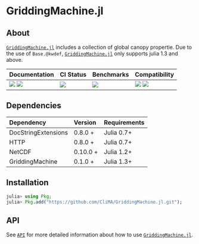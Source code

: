 # GriddingMachine.jl

<!-- Links and shortcuts -->
[wp-url]: https://github.com/CliMA/GriddingMachine.jl
[wp-api]: https://CliMA.github.io/GriddingMachine.jl/stable/API/
[cp-url]: https://github.com/CliMA/CLIMAParameters.jl

[dev-img]: https://img.shields.io/badge/docs-dev-blue.svg
[dev-url]: https://CliMA.github.io/GriddingMachine.jl/dev/

[rel-img]: https://img.shields.io/badge/docs-stable-blue.svg
[rel-url]: https://CliMA.github.io/GriddingMachine.jl/stable/

[st-img]: https://github.com/CliMA/GriddingMachine.jl/workflows/JuliaStable/badge.svg?branch=master
[st-url]: https://github.com/CliMA/GriddingMachine.jl/actions?query=branch%3A"master"++workflow%3A"JuliaStable"

[bm-img]: https://github.com/CliMA/GriddingMachine.jl/workflows/Benchmarks/badge.svg?branch=master
[bm-url]: https://github.com/CliMA/GriddingMachine.jl/actions?query=branch%3A"master"++workflow%3A"Benchmarks"

[v13-img]: https://github.com/CliMA/GriddingMachine.jl/workflows/Julia-1.3/badge.svg?branch=master
[v13-url]: https://github.com/CliMA/GriddingMachine.jl/actions?query=branch%3A"master"++workflow%3A"Julia-1.3"

[v14-img]: https://github.com/CliMA/GriddingMachine.jl/workflows/Julia-1.4/badge.svg?branch=master
[v14-url]: https://github.com/CliMA/GriddingMachine.jl/actions?query=branch%3A"master"++workflow%3A"Julia-1.4"


## About

[`GriddingMachine.jl`][wp-url] includes a collection of global canopy propertie. Due to the use of `Base.@kwdef`, [`GriddingMachine.jl`][wp-url] only supports julia 1.3 and above.

| Documentation                                   | CI Status             | Benchmarks            | Compatibility                                   |
|:------------------------------------------------|:----------------------|:----------------------|:------------------------------------------------|
| [![][dev-img]][dev-url] [![][rel-img]][rel-url] | [![][st-img]][st-url] | [![][bm-img]][bm-url] | [![][v14-img]][v14-url] [![][v13-img]][v13-url] |




## Dependencies

| Dependency          | Version  | Requirements |
|:--------------------|:---------|:-------------|
| DocStringExtensions | 0.8.0 +  | Julia 0.7+   |
| HTTP                | 0.8.0 +  | Julia 0.7+   |
| NetCDF              | 0.10.0 + | Julia 1.2+   |
| GriddingMachine     | 0.1.0 +  | Julia 1.3+   |




## Installation
```julia
julia> using Pkg;
julia> Pkg.add("https://github.com/CliMA/GriddingMachine.jl.git");
```




## API
See [`API`][wp-api] for more detailed information about how to use [`GriddingMachine.jl`][wp-url].
